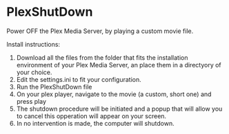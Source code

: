 # PlexShutDown
Power OFF the Plex Media Server, by playing a custom movie file.

Install instructions:  
1. Download all the files from the folder that fits the installation environment of your Plex Media Server, an place them in a directyory of your choice.  
2. Edit the settings.ini to fit your configuration.  
3. Run the PlexShutDown file  
4. On your plex player, navigate to the movie (a custom, short one) and press play  
5. The shutdown procedure will be initiated and a popup that will allow you to cancel this opperation will appear on your screen.  
6. In no intervention is made, the computer will shutdown.  
